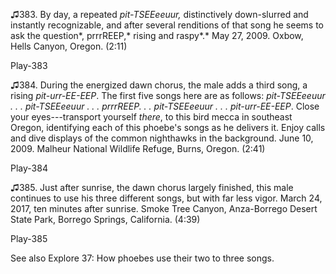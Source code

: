♫383. By day, a repeated *pit-TSEEeeuur,* distinctively down-slurred and
instantly recognizable, and after several renditions of that song he
seems to ask the question*, prrrREEP,* rising and raspy*.* May 27, 2009.
Oxbow, Hells Canyon, Oregon. (2:11)

Play-383

♫384. During the energized dawn chorus, the male adds a third song, a
rising *pit-urr-EE-EEP*. The first five songs here are as follows:
*pit-TSEEeeuur . . . pit-TSEEeeuur . . . prrrREEP. . . pit-TSEEeeuur . .
. pit-urr-EE-EEP*. Close your eyes---transport yourself *there*, to this
bird mecca in southeast Oregon, identifying each of this phoebe's songs
as he delivers it. Enjoy calls and dive displays of the common
nighthawks in the background. June 10, 2009. Malheur National Wildlife
Refuge, Burns, Oregon. (2:41)

Play-384

♫385. Just after sunrise, the dawn chorus largely finished, this male
continues to use his three different songs, but with far less vigor.
March 24, 2017, ten minutes after sunrise. Smoke Tree Canyon,
Anza-Borrego Desert State Park, Borrego Springs, California. (4:39)

Play-385

See also Explore 37: How phoebes use their two to three songs.
